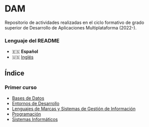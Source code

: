 # DAM
Repositorio de actividades realizadas en el ciclo formativo de grado superior de Desarrollo de Aplicaciones Multiplataforma (2022-).

### Lenguaje del README
* 🇪🇸 **Español**
* 🇺🇸 [Inglés](./README-en.md)

## Índice
### Primer curso
* [Bases de Datos](./Bases%20de%20datos/)
* [Entornos de Desarrollo](./Entornos%20de%20desarrollo/)
* [Lenguajes de Marcas y Sistemas de Gestión de Información](./Lenguajes%20de%20marcas%20y%20sistemas%20de%20gesti%C3%B3n%20de%20informaci%C3%B3n/)
* [Programación](./Programaci%C3%B3n/)
* [Sistemas Informáticos](./Sistemas%20inform%C3%A1ticos/)
<!---
### Segundo curso
* [Acceso a Datos]()
* [Desarrollo de Interfaces]()
* [Programación Multimedia y Dispositivos Móviles]()
* [Programación de Servicios y Procesos]()
* [Sistemas de Gestión Empresarial]()